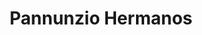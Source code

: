 ---
title: "Pannunzio Hermanos"
url: /ciudad-autonoma-de-buenos-aires/pannunzio-hermanos/
shop: Autowerkstatt
---